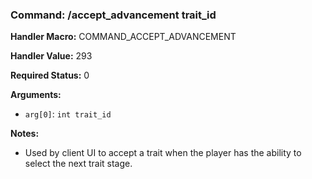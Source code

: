 ### Command: /accept_advancement trait_id

**Handler Macro:** COMMAND_ACCEPT_ADVANCEMENT

**Handler Value:** 293

**Required Status:** 0

**Arguments:**
- `arg[0]`: `int trait_id`

**Notes:**
- Used by client UI to accept a trait when the player has the ability to select the next trait stage.